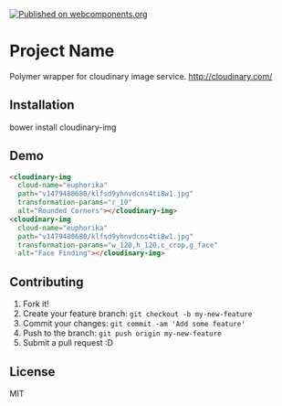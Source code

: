 [![Published on webcomponents.org](https://img.shields.io/badge/webcomponents.org-published-blue.svg)](https://www.webcomponents.org/element/fraed/cloudinary-img)

# Project Name

Polymer wrapper for cloudinary image service. http://cloudinary.com/

## Installation

bower install cloudinary-img

## Demo

<!--
```
<custom-element-demo>
  <template>
    <link rel="import" href="cloudinary-img.html">
    <next-code-block></next-code-block>
  </template>
</custom-element-demo>
```
-->
```html
<cloudinary-img
  cloud-name="euphorika"
  path="v1479480680/klfsd9yhnvdcns4ti8w1.jpg"
  transformation-params="r_10"
  alt="Rounded Corners"></cloudinary-img>
<cloudinary-img
  cloud-name="euphorika"
  path="v1479480680/klfsd9yhnvdcns4ti8w1.jpg"
  transformation-params="w_120,h_120,c_crop,g_face"
  alt="Face Finding"></cloudinary-img>
```

## Contributing

1. Fork it!
2. Create your feature branch: `git checkout -b my-new-feature`
3. Commit your changes: `git commit -am 'Add some feature'`
4. Push to the branch: `git push origin my-new-feature`
5. Submit a pull request :D

## License

MIT
